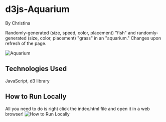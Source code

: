 # d3js-Aquarium
By Christina

Randomly-generated (size, speed, color, placement) "fish" and randomly-generated (size, color, placement) "grass" in an "aquarium." Changes upon refresh of the page.

![Aquarium](https://raw.githubusercontent.com/cjaiello/d3js-Aquarium/master/aquarium.gif)

## Technologies Used
JavaScript, d3 library

## How to Run Locally
All you need to do is right click the index.html file and open it in a web browser!
![How to Run Locally](https://raw.githubusercontent.com/cjaiello/d3js-Aquarium/master/how-to-run-locally.gif)
